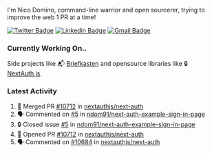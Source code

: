 
I'm Nico Domino, command-line warrior and open sourcerer, trying to improve the web 1 PR at a time!

[![Twitter Badge](https://img.shields.io/badge/-@ndom91-1ca0f1?style=flat-square&labelColor=1ca0f1&logo=twitter&logoColor=white&link=https://twitter.com/ndom91)](https://twitter.com/ndom91) [![Linkedin Badge](https://img.shields.io/badge/-ndom91-blue?style=flat-square&logo=Linkedin&logoColor=white&link=https://www.linkedin.com/in/ndom91/)](https://www.linkedin.com/in/ndom91/) [![Gmail Badge](https://img.shields.io/badge/-yo@ndo.dev-c14438?style=flat-square&logo=mail.ru&logoColor=white&link=mailto:yo@ndo.dev)](mailto:yo@ndo.dev)

### Currently Working On..

Side projects like 📬 [Briefkasten](https://briefkastenhq.com) and opensource libraries like 🔒 [NextAuth.js](https://github.com/nextauthjs/next-auth).

<!--START_SECTION_PROFILE_VIEWS:readme-info-->
<!--END_SECTION_PROFILE_VIEWS:readme-info-->

<!--START_SECTION_DAILY_COMMIT:readme-info-->
<!--END_SECTION_DAILY_COMMIT:readme-info-->

<!--START_SECTION_WEEKLY_COMMIT:readme-info-->
<!--END_SECTION_WEEKLY_COMMIT:readme-info-->

### Latest Activity

<!--START_SECTION:activity-->
1. 🎉 Merged PR [#10712](https://github.com/nextauthjs/next-auth/pull/10712) in [nextauthjs/next-auth](https://github.com/nextauthjs/next-auth)
2. 🗣 Commented on [#5](https://github.com/ndom91/next-auth-example-sign-in-page/issues/5#issuecomment-2075133943) in [ndom91/next-auth-example-sign-in-page](https://github.com/ndom91/next-auth-example-sign-in-page)
3. 🔒 Closed issue [#5](https://github.com/ndom91/next-auth-example-sign-in-page/issues/5) in [ndom91/next-auth-example-sign-in-page](https://github.com/ndom91/next-auth-example-sign-in-page)
4. 💪 Opened PR [#10712](https://github.com/nextauthjs/next-auth/pull/10712) in [nextauthjs/next-auth](https://github.com/nextauthjs/next-auth)
5. 🗣 Commented on [#10684](https://github.com/nextauthjs/next-auth/pull/10684#issuecomment-2069944860) in [nextauthjs/next-auth](https://github.com/nextauthjs/next-auth)
<!--END_SECTION:activity-->
